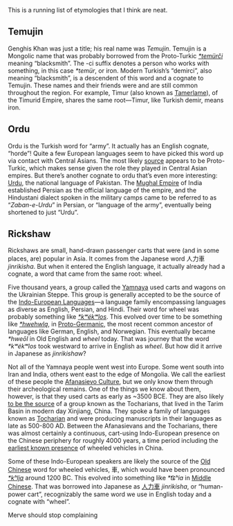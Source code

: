 This is a running list of etymologies that I think are neat. 

## Temujin
Genghis Khan was just a title; his real name was *Temujin*. Temujin is a Mongolic name that was probably borrowed from the Proto-Turkic [*\*temürči* ](https://en.m.wiktionary.org/wiki/Temujin) meaning “blacksmith”. The -ci suffix denotes a person who works with something, in this case *\*temür*, or iron. Modern Turkish’s “demirci”, also meaning “blacksmith”, is a descendent of this word and a cognate to Temujin. These names and their friends were and are still common throughout the region. For example, Timur (also known as [Tamerlame](https://en.m.wikipedia.org/wiki/Timur)), of the Timurid Empire, shares the same root—Timur, like Turkish demir, means iron.

## Ordu
Ordu is the Turkish word for “army”. It actually has an English cognate, “horde”! Quite a few European languages seem to have picked this word up via contact with Central Asians. The most likely [source](https://en.m.wiktionary.org/wiki/horde) appears to be Proto-Turkic, which makes sense given the role they played in Central Asian empires. But there’s another cognate to ordu that’s even more interesting: [Urdu](https://en.m.wikipedia.org/wiki/Urdu), the national language of Pakistan. The [Mughal Empire](https://en.m.wikipedia.org/wiki/Mughal_Empire) of India established Persian as the official language of the empire, and the Hindustani dialect spoken in the military camps came to be referred to as “_Zaban-e-Urdu_” in Persian, or “language of the army”, eventually being shortened to just “Urdu”.

## Rickshaw
Rickshaws are small, hand-drawn passenger carts that were (and in some places, are) popular in Asia. It comes from the Japanese word 人力車 _jinrikisha_. But when it entered the English language, it actually already had a cognate, a word that came from the same root: wheel. 

Five thousand years, a group called the [Yamnaya](https://en.m.wikipedia.org/wiki/Yamnaya_culture) used carts and wagons on the Ukrainian Steppe. This group is generally accepted to be the source of the [Indo-European Languages](https://en.wikipedia.org/wiki/Indo-European_languages)—a language family encompassing languages as diverse as English, Persian, and Hindi. Their word for wheel was probably something like [*\*kʷékʷlos*](https://en.m.wiktionary.org/wiki/Reconstruction:Proto-Indo-European/k%CA%B7%C3%A9k%CA%B7los). This evolved over time to be something like [*\*hwehwlą*](https://en.wiktionary.org/wiki/Reconstruction:Proto-Germanic/hwehwl%C4%85), in [Proto-Germanic](https://en.m.wikipedia.org/wiki/Proto-Germanic_language), the most recent common ancestor of languages like German, English, and Norwegian. This eventually became *\*hweōl* in Old English and _wheel_ today. That was journey that the word *\*kʷékʷlos* took westward to arrive in English as *wheel*. But how did it arrive in Japanese as *jinrikishaw*?

Not all of the Yamnaya people went west into Europe. Some went south into Iran and India, others went east to the edge of Mongolia. We call the earliest of these people the [Afanasievo Culture](https://en.m.wikipedia.org/wiki/Afanasievo_culture), but we only know them through their archeological remains. One of the things we know about them, however, is that they used carts as early as ~3500 BCE. They are also likely [to be the source](https://doi.org/10.1016%2Fj.cub.2019.06.044) of a group known as the Tocharians, that lived in the Tarim Basin in modern day Xinjiang, China. They spoke a family of languages known as [Tocharian](https://en.m.wikipedia.org/wiki/Tocharian_languages) and were producing manuscripts in their languages as late as 500-800 AD. Between the Afanasievans and the Tocharians, there was almost certainly a continuous, cart-using Indo-European presence on the Chinese periphery for roughly 4000 years, a time period including the [earliest known presence](https://sino-platonic.org/complete/spp099_wheeled_vehicles_china.pdf) of wheeled vehicles in China.

Some of these Indo-European speakers are likely the source of the [Old Chinese](https://en.m.wikipedia.org/wiki/Old_Chinese) word for wheeled vehicles, 車, which would have been pronounced *[\*kʰlja](https://en.m.wiktionary.org/wiki/%E8%BB%8A#Chinese)* around 1200 BC. This  evolved into something like *\*t͡ɕʰia* in [Middle Chinese](https://en.m.wikipedia.org/wiki/Middle_Chinese). That was borrowed into Japanese as [人力車](https://en.m.wiktionary.org/wiki/%E4%BA%BA%E5%8A%9B%E8%BB%8A#Japanese "人力車") _jinrikisha_, or “human-power cart”, recognizably the same word we use in English today and a cognate with “wheel”.

Merve should stop complaining

